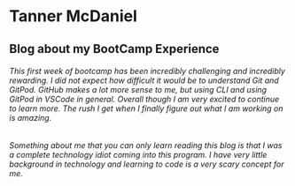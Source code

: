 # Tanner McDaniel
## Blog about my BootCamp Experience
###### This first week of bootcamp has been incredibly challenging and incredibly rewarding. I did not expect how difficult it would be to understand Git and GitPod. GitHub makes a lot more sense to me, but using CLI and using GitPod in VSCode in general. Overall though I am very excited to continue to learn more. The rush I get when I finally figure out what I am working on is amazing.
###### Something about me that you can only learn reading this blog is that I was a complete technology idiot coming into this program. I have very little background in technology and learning to code is a very scary concept for me. 
